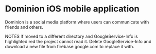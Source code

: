 # Dominion iOS mobile application

Dominion is a social media platform where users can communicate with friends and others.


NOTES
If moved to a different directory and GoogleService-Info is highlighted red the project cannot read it. Delete GoogleService-Info and download a new file from firebase.google.com to replace it with.
